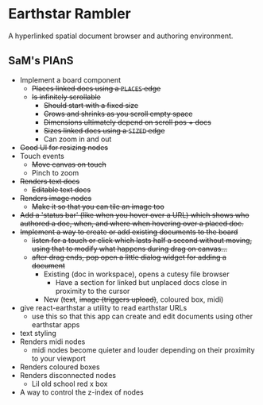 # Earthstar Rambler

A hyperlinked spatial document browser and authoring environment.

## SaM's PlAnS

- Implement a board component
  - ~~Places linked docs using a `PLACES` edge~~
  - ~~Is infinitely scrollable~~
    - ~~Should start with a fixed size~~
    - ~~Grows and shrinks as you scroll empty space~~
    - ~~Dimensions ultimately depend on scroll pos + docs~~
    - ~~Sizes linked docs using a `SIZED` edge~~
    - Can zoom in and out
- ~~Good UI for resizing nodes~~
- Touch events
  - ~~Move canvas on touch~~
  - Pinch to zoom
- ~~Renders text docs~~
  - ~~Editable text docs~~
- ~~Renders image nodes~~
  - ~~Make it so that you can tile an image too~~
- ~~Add a 'status bar' (like when you hover over a URL) which shows who authored a doc, when, and where when hovering over a placed doc.~~
- ~~Implement a way to create or add existing documents to the board~~
  - ~~listen for a touch or click which lasts half a second without moving, using that to modify what happens during drag on canvas...~~
  - ~~after drag ends, pop open a little dialog widget for adding a document~~
    - Existing (doc in workspace), opens a cutesy file browser
      - Have a section for linked but unplaced docs close in proximity to the cursor
    - New (~~text~~, ~~image (triggers upload)~~, coloured box, midi)
- give react-earthstar a utility to read earthstar URLs
  - use this so that this app can create and edit documents using other earthstar apps
- text styling
- Renders midi nodes
  - midi nodes become quieter and louder depending on their proximity to your viewport
- Renders coloured boxes
- Renders disconnected nodes
  - Lil old school red x box
- A way to control the z-index of nodes
